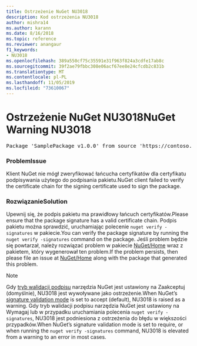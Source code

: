 ```yaml
---
title: Ostrzeżenie NuGet NU3018
description: Kod ostrzeżenia NU3018
author: mishra14
ms.author: karann
ms.date: 8/16/2018
ms.topic: reference
ms.reviewer: anangaur
f1_keywords:
- NU3018
ms.openlocfilehash: 389a550cf75c35591e31f963f824a3cdfe17ab8c
ms.sourcegitcommit: 39f2ae79fbbc308e06acf67ee8e24cfcdb2c831b
ms.translationtype: MT
ms.contentlocale: pl-PL
ms.lasthandoff: 11/05/2019
ms.locfileid: "73610067"
---
```

# <a name="nuget-warning-nu3018"></a><span data-ttu-id="9973b-103">Ostrzeżenie NuGet NU3018</span><span class="sxs-lookup"><span data-stu-id="9973b-103">NuGet Warning NU3018</span></span>

<pre>Package 'SamplePackage v1.0.0' from source 'https://contoso.com/index.json': The primary signature found a chain building issue: A certificate chain processed, but terminated in a root certificate which is not trusted by the trust provider.</pre>

### <a name="issue"></a><span data-ttu-id="9973b-104">Problem</span><span class="sxs-lookup"><span data-stu-id="9973b-104">Issue</span></span>

<span data-ttu-id="9973b-105">Klient NuGet nie mógł zweryfikować łańcucha certyfikatów dla certyfikatu podpisywania użytego do podpisania pakietu.</span><span class="sxs-lookup"><span data-stu-id="9973b-105">NuGet client failed to verify the certificate chain for the signing certificate used to sign the package.</span></span>


### <a name="solution"></a><span data-ttu-id="9973b-106">Rozwiązanie</span><span class="sxs-lookup"><span data-stu-id="9973b-106">Solution</span></span>

<span data-ttu-id="9973b-107">Upewnij się, że podpis pakietu ma prawidłowy łańcuch certyfikatów.</span><span class="sxs-lookup"><span data-stu-id="9973b-107">Please ensure that the package signature has a valid certificate chain.</span></span> <span data-ttu-id="9973b-108">Podpis pakietu można sprawdzić, uruchamiając polecenie `nuget verify -signatures` w pakiecie.</span><span class="sxs-lookup"><span data-stu-id="9973b-108">You can verify the package signature by running the `nuget verify -signatures` command on the package.</span></span> <span data-ttu-id="9973b-109">Jeśli problem będzie się powtarzał, należy rozwiązać problem w pakiecie [NuGet/Home](https://github.com/NuGet/Home/issues) wraz z pakietem, który wygenerował ten problem.</span><span class="sxs-lookup"><span data-stu-id="9973b-109">If the problem persists, then please file an issue at [NuGet/Home](https://github.com/NuGet/Home/issues) along with the package that generated this problem.</span></span>


> [!Note]
> <span data-ttu-id="9973b-110">Gdy [tryb walidacji podpisu](https://docs.microsoft.com/nuget/consume-packages/installing-signed-packages#configure-package-signature-requirements) narzędzia NuGet jest ustawiony na Zaakceptuj (domyślnie), NU3018 jest wywoływane jako ostrzeżenie.</span><span class="sxs-lookup"><span data-stu-id="9973b-110">When NuGet’s [signature validation mode](https://docs.microsoft.com/nuget/consume-packages/installing-signed-packages#configure-package-signature-requirements) is set to accept (default), NU3018 is raised as a warning.</span></span> <span data-ttu-id="9973b-111">Gdy tryb walidacji podpisu narzędzia NuGet jest ustawiony na Wymagaj lub w przypadku uruchamiania polecenia `nuget verify -signatures`, NU3018 jest podniesiona z ostrzeżenia do błędu w większości przypadków.</span><span class="sxs-lookup"><span data-stu-id="9973b-111">When NuGet’s signature validation mode is set to require, or when running the `nuget verify -signatures` command, NU3018 is elevated from a warning to an error in most cases.</span></span> 